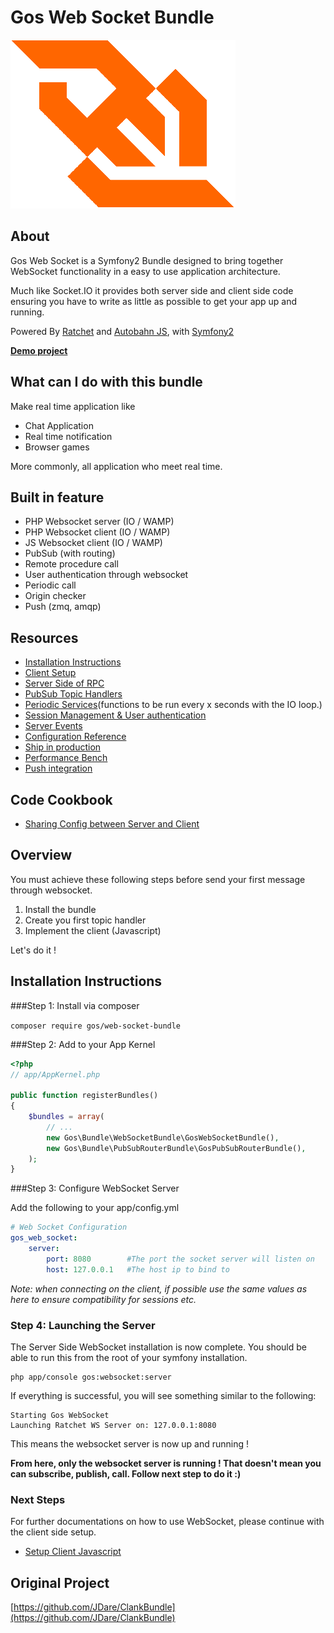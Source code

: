 Gos Web Socket Bundle
=====================

![Websocket](ws_logo.jpeg)

About
------
Gos Web Socket is a Symfony2 Bundle designed to bring together WebSocket functionality in a easy to use application architecture.

Much like Socket.IO it provides both server side and client side code ensuring you have to write as little as possible to get your app up and running.

Powered By [Ratchet](http://socketo.me) and [Autobahn JS](http://autobahn.ws/js), with [Symfony2](http://symfony.com/)

**[Demo project](https://github.com/GeniusesOfSymfony/WebsocketAppDemo)**


What can I do with this bundle
------------------------------

Make real time application like
* Chat Application
* Real time notification
* Browser games

More commonly, all application who meet real time.

Built in feature
-----------------

* PHP Websocket server (IO / WAMP)
* PHP Websocket client (IO / WAMP)
* JS Websocket client (IO / WAMP)
* PubSub (with routing)
* Remote procedure call
* User authentication through websocket
* Periodic call
* Origin checker
* Push (zmq, amqp)

Resources
----------
* [Installation Instructions](#installation-instructions)
* [Client Setup](Resources/docs/ClientSetup.md)
* [Server Side of RPC](Resources/docs/RPCSetup.md)
* [PubSub Topic Handlers](Resources/docs/TopicSetup.md)
* [Periodic Services](Resources/docs/PeriodicSetup.md)(functions to be run every x seconds with the IO loop.)
* [Session Management & User authentication](Resources/docs/SessionSetup.md)
* [Server Events](Resources/docs/Events.md)
* [Configuration Reference](Resources/docs/ConfigurationReference.md)
* [Ship in production](Resources/docs/ShipInProduction.md)
* [Performance Bench](Resources/docs/Performance.md)
* [Push integration](Resources/docs/Pusher.md)

Code Cookbook
--------------
* [Sharing Config between Server and Client](Resources/docs/code/SharingConfig.md)

Overview
--------

You must achieve these following steps before send your first message through websocket.

1. Install the bundle
2. Create you first topic handler
3. Implement the client (Javascript)

Let's do it !

Installation Instructions
-------------------------

###Step 1: Install via composer

`composer require gos/web-socket-bundle`

###Step 2: Add to your App Kernel

```php
<?php
// app/AppKernel.php

public function registerBundles()
{
    $bundles = array(
        // ...
        new Gos\Bundle\WebSocketBundle\GosWebSocketBundle(),
        new Gos\Bundle\PubSubRouterBundle\GosPubSubRouterBundle(),
    );
}
```
###Step 3: Configure WebSocket Server

Add the following to your app/config.yml

```yaml
# Web Socket Configuration
gos_web_socket:
    server:
        port: 8080        #The port the socket server will listen on
        host: 127.0.0.1   #The host ip to bind to
```

_Note: when connecting on the client, if possible use the same values as here to ensure compatibility for sessions etc._

### Step 4: Launching the Server

The Server Side WebSocket installation is now complete. You should be able to run this from the root of your symfony installation.

```command
php app/console gos:websocket:server
```

If everything is successful, you will see something similar to the following:

```
Starting Gos WebSocket
Launching Ratchet WS Server on: 127.0.0.1:8080
```

This means the websocket server is now up and running ! 

**From here, only the websocket server is running ! That doesn't mean you can subscribe, publish, call. Follow next step to do it :)**

### Next Steps

For further documentations on how to use WebSocket, please continue with the client side setup.

* [Setup Client Javascript](Resources/docs/ClientSetup.md)

## Original Project

[https://github.com/JDare/ClankBundle](https://github.com/JDare/ClankBundle)
